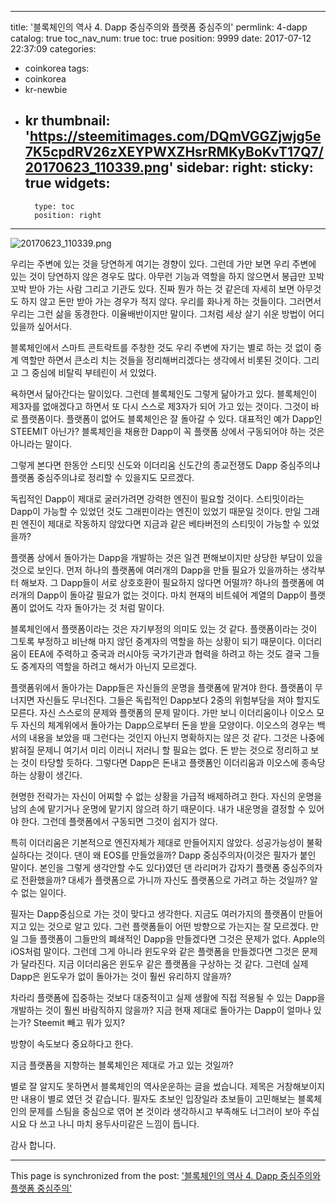 
---
title: '블록체인의 역사 4. Dapp 중심주의와 플랫폼 중심주의'
permlink: 4-dapp
catalog: true
toc_nav_num: true
toc: true
position: 9999
date: 2017-07-12 22:37:09
categories:
- coinkorea
tags:
- coinkorea
- kr-newbie
- kr
thumbnail: 'https://steemitimages.com/DQmVGGZjwjg5e7K5cpdRV26zXEYPWXZHsrRMKyBoKvT17Q7/20170623_110339.png'
sidebar:
    right:
        sticky: true
widgets:
    -
        type: toc
        position: right
---


![20170623_110339.png](https://steemitimages.com/DQmVGGZjwjg5e7K5cpdRV26zXEYPWXZHsrRMKyBoKvT17Q7/20170623_110339.png)

우리는 주변에 있는 것을 당연하게 여기는 경향이 있다. 그런데 가만 보면 우리 주변에 있는 것이 당연하지 않은 경우도 많다. 아무런 기능과 역할을 하지 않으면서 봉급만 꼬박 꼬박 받아 가는 사람 그리고 기관도 있다. 진짜 뭔가 하는 것 같은데 자세히 보면 아무것도 하지 않고 돈만 받아 가는 경우가 적지 않다. 우리를 화나게 하는 것들이다. 그러면서 우리는 그런 삶을 동경한다. 이율배반이지만 말이다. 그처럼 세상 살기 쉬운 방법이 어디있을까 싶어서다.   

블록체인에서 스마트 콘트락트를 주창한 것도 우리 주변에 자기는 별로 하는 것 없이 중계 역할만 하면서 큰소리 치는 것들을 정리해버리겠다는 생각에서 비롯된 것이다. 그리고 그 중심에 비탈릭 부테린이 서 있었다. 

욕하면서 닮아간다는 말이있다. 그런데 블록체인도 그렇게 닮아가고 있다. 블록체인이 제3자를 없애겠다고 하면서 또 다시 스스로 제3자가 되어 가고 있는 것이다. 그것이 바로 플랫폼이다. 플랫폼이 없어도 블록체인은 잘 돌아갈 수 있다. 대표적인 예가 Dapp인 STEEMIT 아닌가? 블록체인을 채용한 Dapp이 꼭 플랫폼 상에서 구동되어야 하는 것은 아니라는 말이다. 

그렇게 본다면 한동안 스티밋 신도와 이더리움 신도간의 종교전쟁도 Dapp 중심주의냐 플랫폼 중심주의냐로 정리할 수 있을지도 모르겠다. 

독립적인 Dapp이 제대로 굴러가려면 강력한 엔진이 필요할 것이다. 스티밋이라는 Dapp이 가능할 수 있었던 것도 그래핀이라는 엔진이 있었기 때문일 것이다. 만일 그래핀 엔진이 제대로 작동하지 않았다면 지금과 같은 베타버전의 스티밋이 가능할 수 있었을까?

플랫폼 상에서 돌아가는 Dapp을 개발하는 것은 일견 편해보이지만 상당한 부담이 있을 것으로 보인다. 먼저 하나의 플랫폼에 여러개의 Dapp을 만들 필요가 있을까하는 생각부터 해보자. 그 Dapp들이 서로 상호호환이 필요하지 않다면 어떨까? 하나의 플랫폼에 여러개의 Dapp이 돌아갈 필요가 없는 것이다. 마치 현재의 비트쉐어 계열의 Dapp이 플랫폼이 없어도 각자 돌아가는 것 처럼 말이다. 

블록체인에서 플랫폼이라는 것은 자기부정의 의미도 있는 것 같다. 플랫폼이라는 것이 그토록 부정하고 비난해 마지 않던 중계자의 역할을 하는 상황이 되기 때문이다. 이더리움이 EEA에 주력하고 중국과 러시아등 국가기관과 협력을 하려고 하는 것도 결국 그들도 중계자의 역할을 하려고 해서가 아닌지 모르겠다.

플랫폼위에서 돌아가는 Dapp들은 자신들의 운명을 플랫폼에 맡겨야 한다. 플랫폼이 무너지면 자신들도 무너진다. 그들은 독립적인 Dapp보다 2중의 위험부담을 져야 할지도 모른다. 자신 스스로의 문제와 플랫폼의 문제 말이다. 가만 보니 이더리움이나 이오스 모두 자신의 체계위에서 돌아가는 Dapp으로부터 돈을 받을 모양이다. 이오스의 경우는 백서의 내용을 보았을 때 그런다는 것인지 아닌지 명확하지는 않은 것 같다. 그것은 나중에 밝혀질 문제니 여기서 미리 이러니 저러니 할 필요는 없다. 돈 받는 것으로 정리하고 보는 것이 타당할 듯하다. 그렇다면 Dapp은 돈내고 플랫폼인 이더리움과 이오스에 종속당하는 상황이 생긴다.   

현명한 전략가는 자신이 어찌할 수 없는 상황을 가급적 배제하려고 한다. 자신의 운명을 남의 손에 맡기거나 운명에 맡기지 않으려 하기 때문이다. 내가 내운명을 결정할 수 있어야 한다. 그런데 플랫폼에서 구동되면 그것이 쉽지가 않다. 

특히 이더리움은 기본적으로 엔진자체가 제대로 만들어지지 않았다. 성공가능성이 불확실하다는 것이다. 댄이 왜 EOS를 만들었을까? Dapp 중심주의자(이것은 필자가 붙인 말이다. 본인을 그렇게 생각안할 수도 있다)였던 댄 라리머가 갑자기 플랫폼 중심주의자로 전환했을까? 대세가 플랫폼으로 가니까 자신도 플랫폼으로 가려고 하는 것일까? 알 수 없는 일이다.  

필자는 Dapp중심으로 가는 것이  맞다고 생각한다. 지금도 여러가지의 플랫폼이 만들어지고 있는 것으로 알고 있다. 그런 플랫폼들이 어떤 방향으로 가는지는 잘 모르겠다. 만일 그들 플랫폼이 그들만의 폐쇄적인 Dapp을 만들겠다면 그것은 문제가 없다. Apple의 iOS처럼 말이다. 그런데 그게 아니라 윈도우와 같은 플랫폼을 만들겠다면 그것은 문제가 달라진다. 지금 이더리움은 윈도우 같은 플랫폼을 구상하는 것 같다. 그런데 실제 Dapp은 윈도우가 없이 돌아가는 것이 훨씬 유리하지 않을까? 

차라리 플랫폼에 집중하는 것보다 대중적이고 실제 생활에 직접 적용될 수 있는 Dapp을 개발하는 것이 훨씬 바람직하지 않을까? 지금 현재 제대로 돌아가는 Dapp이 얼마나 있는가? Steemit 빼고 뭐가 있지?  

방향이 속도보다  중요하다고 한다. 

지금 플랫폼을 지향하는 블록체인은 제대로 가고 있는 것일까?  

별로 잘 알지도 못하면서  블록체인의 역사운운하는 글을 썼습니다. 제목은 거창해보이지만 내용이 별로 였던 것 같습니다. 필자도 초보인 입장일라 초보들이 고민해보는 블록체인의 문제를 스팀을 중심으로 엮어 본 것이라 생각하시고 부족해도 너그러이 보아 주십시요
다 쓰고 나니 마치 용두사미같은 느낌이 듭니다. 

감사 합니다.

- - -

This page is synchronized from the post: ['블록체인의 역사 4. Dapp 중심주의와 플랫폼 중심주의'](https://steemit.com/@oldstone/4-dapp)
